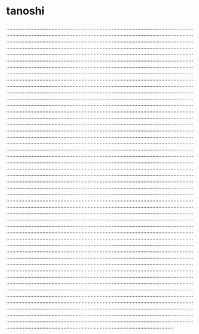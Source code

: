 # tanoshi

...................................................................................................................................................................................................................................................................................................................................................................................................................................................................................................................................................................................................................................................................................................................................................................................................................................................................................................................................................................................................................................................................................................................................................................................................................................................................................................................................................................................................................................................................................................................................................................................................................................................................................................................................................................................................................................................................................................................................................................................................................................................................................................................................................................................................................................................................................................................................................................................................................................................................................................................................................................................................................................................................................................................................................................................................................................................................................................................................................................................................................................................................................................................................................................................................................................................................................................................................................................................................................................................................................................................................................................................................................................................................................................................................................................................................................................................................................................................................................................................................................................................................................................................................................................................................................................................................................................................................................................................................................................................................................................................................................................................................................................................................................................................................................................................................................................................................................................................................................................................................................................................................................................................................................................................................................................................................................................................................................................................................................................................................................................................................................................................................................................................................................................................................................................................................................................................................................................................................................................................................................................................................................................................................................................................
